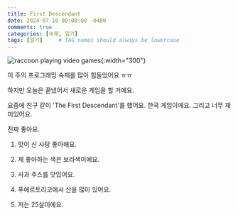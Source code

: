 ```yaml
---
title: First Descendant
date: 2024-07-10 00:00:00 -0400
comments: true
categories: [숙제, 일기]
tags: [일기]     # TAG names should always be lowercase
---
```


![raccoon playing video games](https://pbs.twimg.com/profile_images/1412053215751856133/wxccocMQ_400x400.jpg){:width="300"}

이 주의 프로그래밍 숙제를 많이 힘들었어요 ㅠㅠ  

하지만 오늘은 끝냈어서 새로운 게임을 할 거예요. 

요즘에 친구 같이 'The First Descendant'를 했어요. 한국 게임이에요. 그리고 너무 재미있어요. 

진짜 좋아요.

1. 맛이 신 사탕 좋아해요.

2. 제 좋아하는 색은 보라색이에요.

3. 사과 주스를 맛있어요.

4. 푸에르토리코에서 산을 많이 있어요. 

5. 저는 25살이에요.